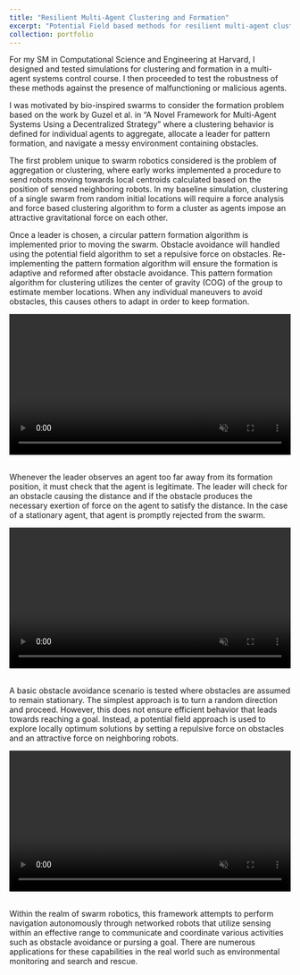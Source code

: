 ```yaml
---
title: "Resilient Multi-Agent Clustering and Formation"
excerpt: "Potential Field based methods for resilient multi-agent clustering and formation simulations <br/><img src='/images/multiagent.PNG'>"
collection: portfolio
---
```


For my SM in Computational Science and Engineering at Harvard, I designed and tested simulations for clustering and formation in a multi-agent systems control course. I then proceeded to test the robustness of these methods against the presence of malfunctioning or malicious agents.

I was motivated by bio-inspired swarms to consider the formation problem based on the work by Guzel et al. in “A Novel Framework for Multi-Agent Systems Using a Decentralized Strategy” where a clustering behavior is defined for individual agents to aggregate, allocate a leader for pattern formation, and navigate a messy environment containing obstacles. 

The first problem unique to swarm robotics considered is the problem of aggregation or clustering, where early works implemented a procedure to send robots moving towards local centroids calculated based on the position of sensed neighboring robots. In my baseline simulation, clustering of a single swarm from random initial locations will require a force analysis and force based clustering algorithm to form a cluster as agents impose an attractive gravitational force on each other.

Once a leader is chosen, a circular pattern formation algorithm is implemented prior to moving the swarm. Obstacle avoidance will handled using the potential field algorithm to set a repulsive force on obstacles. Re-implementing the pattern formation algorithm will ensure the formation is adaptive and reformed after obstacle avoidance. This pattern formation algorithm for clustering utilizes the center of gravity (COG) of the group to estimate member locations. When any individual maneuvers to avoid obstacles, this causes others to adapt in order to keep formation.

<video  style="display:block; width:100%; height:auto;" autoplay muted controls loop="loop">
    <source src="{{ site.baseurl }}/media/formation.mp4" type="video/mp4" />
</video>

<br/>

Whenever the leader observes an agent too far away from its formation position, it must check that the agent is legitimate. The leader will check for an obstacle causing the distance and if the obstacle produces the necessary exertion of force on the agent to satisfy the distance. In the case of a stationary agent, that agent is promptly rejected from the swarm.

<video  style="display:block; width:100%; height:auto;" autoplay muted controls loop="loop">
    <source src="{{ site.baseurl }}/media/formation_malicious.mp4" type="video/mp4" />
</video>

<br/>

A basic obstacle avoidance scenario is tested where obstacles are assumed to remain stationary. The simplest approach is to turn a random direction and proceed. However, this does not ensure efficient behavior that leads towards reaching a goal. Instead, a potential field approach is used to explore locally optimum solutions by setting a repulsive force on obstacles and an attractive force on neighboring robots.

<video  style="display:block; width:100%; height:auto;" autoplay muted controls loop="loop">
    <source src="{{ site.baseurl }}/media/formation_malicious_obs.mp4" type="video/mp4" />
</video>

<br/>

Within the realm of swarm robotics, this framework attempts to perform navigation autonomously through networked robots that utilize sensing within an effective range to communicate and coordinate various activities such as obstacle avoidance or pursing a goal. There are numerous applications for these capabilities in the real world such as environmental monitoring and search and rescue.

